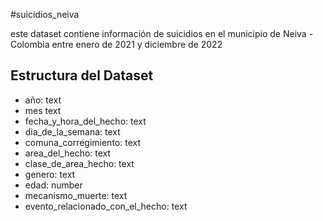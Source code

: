 #suicidios_neiva

este dataset contiene información de suicidios en el municipio de Neiva - Colombia entre enero de 2021 y diciembre de 2022

## Estructura del Dataset

 - año: text
 - mes text
 - fecha_y_hora_del_hecho: text
 - dia_de_la_semana: text
 - comuna_corregimiento: text
 - area_del_hecho: text
 - clase_de_area_hecho: text
 - genero: text
 - edad: number
 - mecanismo_muerte: text
 - evento_relacionado_con_el_hecho: text